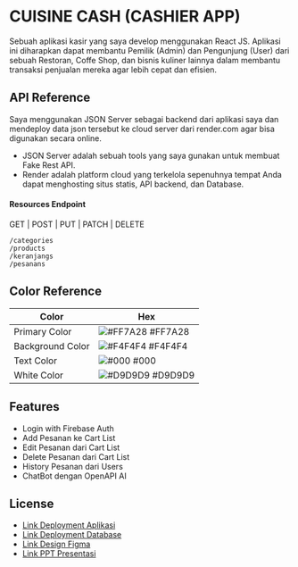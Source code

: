 
# CUISINE CASH (CASHIER APP)
Sebuah aplikasi kasir yang saya develop menggunakan React JS. Aplikasi ini diharapkan dapat membantu Pemilik (Admin) dan Pengunjung (User) dari sebuah Restoran, Coffe Shop, dan bisnis kuliner lainnya dalam membantu transaksi penjualan mereka agar lebih cepat dan efisien.
## API Reference

Saya menggunakan JSON Server sebagai backend dari aplikasi saya dan mendeploy data json tersebut ke cloud server dari render.com agar bisa digunakan secara online.
- JSON Server adalah sebuah tools yang saya gunakan untuk membuat Fake Rest API.
- Render adalah platform cloud yang terkelola sepenuhnya tempat Anda dapat menghosting situs statis, API backend, dan Database.

#### Resources Endpoint
  GET | POST | PUT | PATCH | DELETE
```http
/categories
/products
/keranjangs
/pesanans
```

## Color Reference

| Color             | Hex                                                                |
| ----------------- | ------------------------------------------------------------------ |
| Primary Color | ![#FF7A28](https://via.placeholder.com/10/FF7A28?text=+) #FF7A28 |
| Background Color | ![#F4F4F4](https://via.placeholder.com/10/F4F4F4?text=+) #F4F4F4 |
| Text Color | ![#000](https://via.placeholder.com/10/000?text=+) #000 |
| White Color | ![#D9D9D9](https://via.placeholder.com/10/D9D9D9?text=+) #D9D9D9     |


## Features

- Login with Firebase Auth
- Add Pesanan ke Cart List
- Edit Pesanan dari Cart List
- Delete Pesanan dari Cart List
- History Pesanan dari Users
- ChatBot dengan OpenAPI AI 
## License

- [Link Deployment Aplikasi](https://cuisine-cash.vercel.app/)
- [Link Deployment Database]( https://cuisine-cash-db.onrender.com)
- [Link Design Figma](https://www.figma.com/file/TSRkJBTAjlvnmEbsFs1zjr/Cuisine-Cash?type=design&node-id=163%3A316&mode=dev)
- [Link PPT Presentasi](https://www.canva.com/design/DAFym7_Xj50/QQJpKnARFPJKGZQl8L6lKQ/edit?utm_content=DAFym7_Xj50&utm_campaign=designshare&utm_medium=link2&utm_source=sharebutton)
